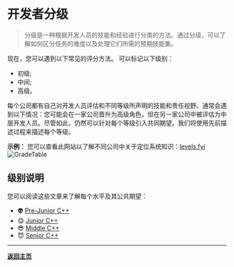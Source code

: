 # 开发者分级

> 分级是一种根据开发人员的技能和经验进行分类的方法。通过分级，可以了解如何区分任务的难度以及处理它们所需的预期技能集。

现在，您可以遇到以下常见的评分方法。 可以标记以下级别：
- 初级;
- 中间;
- 高级。

每个公司都有自己对开发人员评估和不同等级所声明的技能和责任视野。通常会遇到以下情况：您可能会在一家公司晋升为高级角色，但在另一家公司中被评估为中层开发人员。尽管如此，仍然可以针对每个等级引入共同期望。我们将使用先前描述过程来描述每个等级。

**示例：** 您可以查看此网站以了解不同公司中关于定位系统知识：[levels.fyi](https://www.levels.fyi/)
![](https://github.com/Salmer/CppDeveloperRoadmap/blob/main/Russian/Grades/Source/GradeTable.PNG?raw=true "GradeTable")


## 级别说明

您可以阅读这些文章来了解每个水平及其公共期望：
- :alien: [Pre-Junior C++](PreJunior.md)
- :yum: [Junior C++](Junior.md)
- :sunglasses: [Middle C++](Middle.md)
- :smiling_imp: [Senior C++](Senior.md)

---

[**返回主页**](../../README.md)